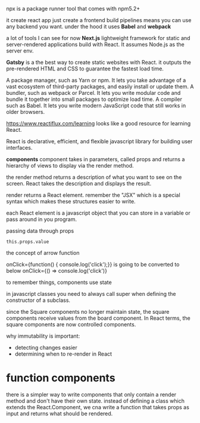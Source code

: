 npx is a package runner tool that comes with npm5.2+


it create react app just create a frontend build pipelines means you can use any backend
you want.
under the hood it uses **Babel** and **webpack**


a lot of tools I can see for now **Next.js** lightweight framework for static and
server-rendered applications build with React. It assumes Node.js as the server env.


**Gatsby** is a the best way to create static websites with React. it outputs the
pre-rendered HTML and CSS to guarantee the fastest load time.


A package manager, such as Yarn or npm. It lets you take advantage of a vast ecosystem of third-party packages, and easily install or update them.
A bundler, such as webpack or Parcel. It lets you write modular code and bundle it together into small packages to optimize load time.
A compiler such as Babel. It lets you write modern JavaScript code that still works in older browsers.


https://www.reactiflux.com/learning looks like a good resource for learning React.

React is declarative, efficient, and flexible javascript library for building user
interfaces.

**components**
component takes in parameters, called props and returns a hierarchy of views to display
via the render method.

the render method returns a description of what you want to see on the screen.
React takes the description and displays the result.

render returns a React element. remember the "JSX" which is a special syntax which makes
these structures easier to write.

each React element is a javascript object that you can store in a variable or pass
around in you program.

passing data through props


```
this.props.value
```

the concept of arrow function

onClick={function() { console.log('click');}} is going to be converted to below
onClick={() => console.log('click')}

to remember things, components use state


in javascript classes you need to always call super when defining the constructor of a
subclass.


since the Square components no longer maintain state, the square components receive values
from the board component. In React terms, the square components are now controlled components.

why immutability is important:
- detecting changes easier
- determining when to re-render in React


# function components
there is a simpler way to write components that only contain a render method and don't have their
own state. instead of defining a class which extends the React.Component, we cna write a function
that takes props as input and returns what should be rendered.
